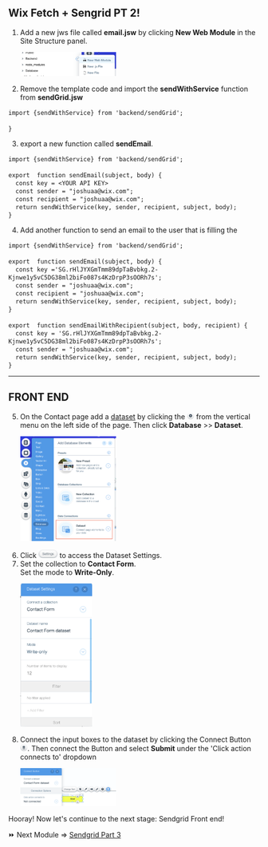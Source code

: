 ## Wix Fetch + Sengrid PT 2! 

1. Add a new jws file called **email.jsw** by clicking **New Web Module** in the Site Structure panel.

   <p padding="40px"><img src="assets/add-jsw.png" alt="Add JSW" width="40%" height="40%"></p>

2. Remove the template code and import the **sendWithService** function from **sendGrid.jsw**
```
import {sendWithService} from 'backend/sendGrid';

}
```

3. export a new function called **sendEmail**.
```
import {sendWithService} from 'backend/sendGrid';

export  function sendEmail(subject, body) {
  const key = <YOUR API KEY>
  const sender = "joshuaa@wix.com";
  const recipient = "joshuaa@wix.com";
  return sendWithService(key, sender, recipient, subject, body);
}
```


4. Add another function to send an email to the user that is filling the
```
import {sendWithService} from 'backend/sendGrid';

export  function sendEmail(subject, body) {
  const key ='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';
  const sender = "joshuaa@wix.com";
  const recipient = "joshuaa@wix.com";
  return sendWithService(key, sender, recipient, subject, body);
}

export  function sendEmailWithRecipient(subject, body, recipient) {
  const key = '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';
  const sender = "joshuaa@wix.com";
  return sendWithService(key, sender, recipient, subject, body);
}

```
******
## FRONT END



5. On the Contact page add a [dataset](https://www.wix.com/corvid/reference/wix-dataset.html) by clicking the <img src="assets/element-add.png" alt="Element Add" width="3%" height="3%"> from the vertical menu on the left side of the page. Then click **Database** >> **Dataset**. <p padding="40px"><img src="assets/add-dataset.png" alt="Add dataset" width="40%" height="40%"></p>
6. Click <img src="assets/dataset-settings-btn.png" alt="Dataset Settings Button" width="8%" height="8%"> to access the Dataset Settings.
7. Set the collection to **Contact Form**. <br>Set the mode to **Write-Only**. <p padding="40px"><img src="assets/data-set-settings2.png" alt="Add dataset" width="30%" height="30%"></p>
8. Connect the input boxes to the dataset by clicking the Connect Button <img src="assets/connect-btn.png" alt="Connect Button" width="3%" height="3%">. Then connect the Button and select **Submit** under the 'Click action connects to' dropdown <p padding="40px"><img src="assets/connect-collection.png" alt="Repeater Connect Panel" width="40%" height="40%"></p>

Hooray! Now let's continue to the next stage: Sendgrid Front end! 



⏩ Next Module => [Sendgrid Part 3](SENDGRID_API_PT3.md)
